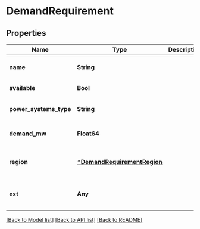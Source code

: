 # DemandRequirement


## Properties
Name | Type | Description | Notes
------------ | ------------- | ------------- | -------------
**name** | **String** |  | [default to nothing]
**available** | **Bool** |  | [default to true]
**power_systems_type** | **String** |  | [default to nothing]
**demand_mw** | **Float64** |  | [optional] [default to 0.0]
**region** | [***DemandRequirementRegion**](DemandRequirementRegion.md) |  | [optional] [default to nothing]
**ext** | **Any** |  | [optional] [default to nothing]


[[Back to Model list]](../README.md#models) [[Back to API list]](../README.md#api-endpoints) [[Back to README]](../README.md)


